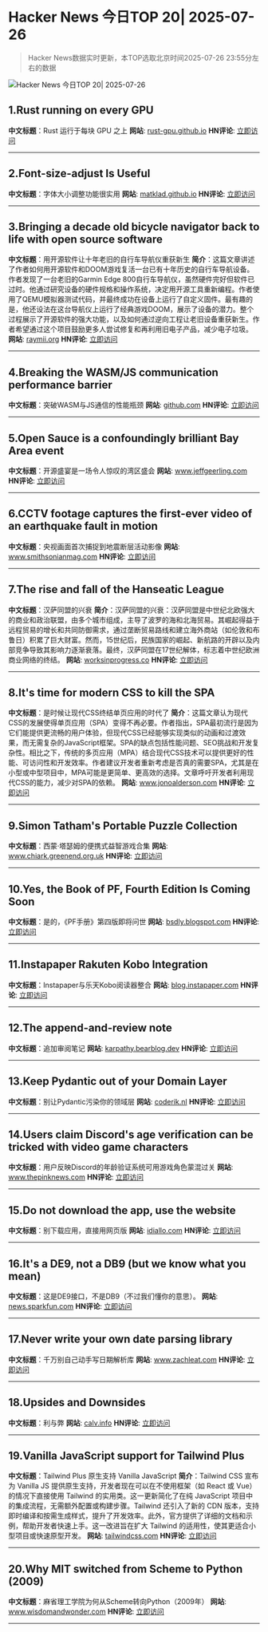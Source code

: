 # Hacker News 今日TOP 20| 2025-07-26

> Hacker News数据实时更新，本TOP选取北京时间2025-07-26 23:55分左右的数据

![Hacker News 今日TOP 20| 2025-07-26](https://img.chuhaix.com/2024/0910_imageFile-1665440404179-628424718_1725901191.png)

## 1.Rust running on every GPU
**中文标题**：Rust 运行于每块 GPU 之上
**网站**:  <a href='https://rust-gpu.github.io/blog/2025/07/25/rust-on-every-gpu/' target='_blank' rel='nofollow'>rust-gpu.github.io</a>
**HN评论**:  <a href='https://news.ycombinator.com/item?id=44692876&utm_source=www.chuhaix.com' target='_blank' rel='nofollow'>立即访问</a>

---

## 2.Font-size-adjust Is Useful
**中文标题**：字体大小调整功能很实用
**网站**:  <a href='https://matklad.github.io/2025/07/16/font-size-adjust.html' target='_blank' rel='nofollow'>matklad.github.io</a>
**HN评论**:  <a href='https://news.ycombinator.com/item?id=44658009&utm_source=www.chuhaix.com' target='_blank' rel='nofollow'>立即访问</a>

---

## 3.Bringing a decade old bicycle navigator back to life with open source software
**中文标题**：用开源软件让十年老旧的自行车导航仪重获新生
**简介**：这篇文章讲述了作者如何用开源软件和DOOM游戏复活一台已有十年历史的自行车导航设备。作者发现了一台老旧的Garmin Edge 800自行车导航仪，虽然硬件完好但软件已过时。他通过研究设备的硬件规格和操作系统，决定用开源工具重新编程。作者使用了QEMU模拟器测试代码，并最终成功在设备上运行了自定义固件。最有趣的是，他还设法在这台导航仪上运行了经典游戏DOOM，展示了设备的潜力。整个过程展示了开源软件的强大功能，以及如何通过逆向工程让老旧设备重获新生。作者希望通过这个项目鼓励更多人尝试修复和再利用旧电子产品，减少电子垃圾。
**网站**:  <a href='https://raymii.org/s/blog/Bringing_a_Decade_Old_Bicycle_Navigator_Back_to_Life_with_Open_Source_Software_and_DOOM.html' target='_blank' rel='nofollow'>raymii.org</a>
**HN评论**:  <a href='https://news.ycombinator.com/item?id=44693129&utm_source=www.chuhaix.com' target='_blank' rel='nofollow'>立即访问</a>

---

## 4.Breaking the WASM/JS communication performance barrier
**中文标题**：突破WASM与JS通信的性能瓶颈
**网站**:  <a href='https://github.com/ealmloff/sledgehammer_bindgen' target='_blank' rel='nofollow'>github.com</a>
**HN评论**:  <a href='https://news.ycombinator.com/item?id=44656516&utm_source=www.chuhaix.com' target='_blank' rel='nofollow'>立即访问</a>

---

## 5.Open Sauce is a confoundingly brilliant Bay Area event
**中文标题**：开源盛宴是一场令人惊叹的湾区盛会
**网站**:  <a href='https://www.jeffgeerling.com/blog/2025/open-sauce-confoundingly-brilliant-bay-area-event' target='_blank' rel='nofollow'>www.jeffgeerling.com</a>
**HN评论**:  <a href='https://news.ycombinator.com/item?id=44657550&utm_source=www.chuhaix.com' target='_blank' rel='nofollow'>立即访问</a>

---

## 6.CCTV footage captures the first-ever video of an earthquake fault in motion
**中文标题**：央视画面首次捕捉到地震断层活动影像
**网站**:  <a href='https://www.smithsonianmag.com/smart-news/cctv-footage-captures-the-first-ever-video-of-an-earthquake-fault-in-motion-shining-a-rare-light-on-seismic-dynamics-180987034/' target='_blank' rel='nofollow'>www.smithsonianmag.com</a>
**HN评论**:  <a href='https://news.ycombinator.com/item?id=44690911&utm_source=www.chuhaix.com' target='_blank' rel='nofollow'>立即访问</a>

---

## 7.The rise and fall of the Hanseatic League
**中文标题**：汉萨同盟的兴衰
**简介**：汉萨同盟的兴衰：汉萨同盟是中世纪北欧强大的商业和政治联盟，由多个城市组成，主导了波罗的海和北海贸易。其崛起得益于远程贸易的增长和共同防御需求，通过垄断贸易路线和建立海外商站（如伦敦和布鲁日）积累了巨大财富。然而，15世纪后，民族国家的崛起、新航路的开辟以及内部竞争导致其影响力逐渐衰落。最终，汉萨同盟在17世纪解体，标志着中世纪欧洲商业网络的终结。
**网站**:  <a href='https://worksinprogress.co/issue/the-rise-and-fall-of-the-hanseatic-league/' target='_blank' rel='nofollow'>worksinprogress.co</a>
**HN评论**:  <a href='https://news.ycombinator.com/item?id=44656961&utm_source=www.chuhaix.com' target='_blank' rel='nofollow'>立即访问</a>

---

## 8.It's time for modern CSS to kill the SPA
**中文标题**：是时候让现代CSS终结单页应用的时代了
**简介**：这篇文章认为现代CSS的发展使得单页应用（SPA）变得不再必要。作者指出，SPA最初流行是因为它们能提供更流畅的用户体验，但现代CSS已经能够实现类似的动画和过渡效果，而无需复杂的JavaScript框架。SPA的缺点包括性能问题、SEO挑战和开发复杂性。相比之下，传统的多页应用（MPA）结合现代CSS技术可以提供更好的性能、可访问性和开发效率。作者建议开发者重新考虑是否真的需要SPA，尤其是在小型或中型项目中，MPA可能是更简单、更高效的选择。文章呼吁开发者利用现代CSS的能力，减少对SPA的依赖。
**网站**:  <a href='https://www.jonoalderson.com/conjecture/its-time-for-modern-css-to-kill-the-spa/' target='_blank' rel='nofollow'>www.jonoalderson.com</a>
**HN评论**:  <a href='https://news.ycombinator.com/item?id=44688489&utm_source=www.chuhaix.com' target='_blank' rel='nofollow'>立即访问</a>

---

## 9.Simon Tatham's Portable Puzzle Collection
**中文标题**：西蒙·塔瑟姆的便携式益智游戏合集
**网站**:  <a href='https://www.chiark.greenend.org.uk/~sgtatham/puzzles/' target='_blank' rel='nofollow'>www.chiark.greenend.org.uk</a>
**HN评论**:  <a href='https://news.ycombinator.com/item?id=44691935&utm_source=www.chuhaix.com' target='_blank' rel='nofollow'>立即访问</a>

---

## 10.Yes, the Book of PF, Fourth Edition Is Coming Soon
**中文标题**：是的，《PF手册》第四版即将问世
**网站**:  <a href='https://bsdly.blogspot.com/2025/07/yes-book-of-pf-4th-edition-is-coming.html' target='_blank' rel='nofollow'>bsdly.blogspot.com</a>
**HN评论**:  <a href='https://news.ycombinator.com/item?id=44657803&utm_source=www.chuhaix.com' target='_blank' rel='nofollow'>立即访问</a>

---

## 11.Instapaper Rakuten Kobo Integration
**中文标题**：Instapaper与乐天Kobo阅读器整合
**网站**:  <a href='https://blog.instapaper.com/post/789685899750424576/instapaper-rakuten-kobo-integration' target='_blank' rel='nofollow'>blog.instapaper.com</a>
**HN评论**:  <a href='https://news.ycombinator.com/item?id=44658127&utm_source=www.chuhaix.com' target='_blank' rel='nofollow'>立即访问</a>

---

## 12.The append-and-review note
**中文标题**：追加审阅笔记
**网站**:  <a href='https://karpathy.bearblog.dev/the-append-and-review-note/' target='_blank' rel='nofollow'>karpathy.bearblog.dev</a>
**HN评论**:  <a href='https://news.ycombinator.com/item?id=44658745&utm_source=www.chuhaix.com' target='_blank' rel='nofollow'>立即访问</a>

---

## 13.Keep Pydantic out of your Domain Layer
**中文标题**：别让Pydantic污染你的领域层
**网站**:  <a href='https://coderik.nl/posts/keep-pydantic-out-of-your-domain-layer/' target='_blank' rel='nofollow'>coderik.nl</a>
**HN评论**:  <a href='https://news.ycombinator.com/item?id=44656419&utm_source=www.chuhaix.com' target='_blank' rel='nofollow'>立即访问</a>

---

## 14.Users claim Discord's age verification can be tricked with video game characters
**中文标题**：用户反映Discord的年龄验证系统可用游戏角色蒙混过关
**网站**:  <a href='https://www.thepinknews.com/2025/07/25/discord-video-game-characters-age-verification-checks-uk-online-safety-act/' target='_blank' rel='nofollow'>www.thepinknews.com</a>
**HN评论**:  <a href='https://news.ycombinator.com/item?id=44691312&utm_source=www.chuhaix.com' target='_blank' rel='nofollow'>立即访问</a>

---

## 15.Do not download the app, use the website
**中文标题**：别下载应用，直接用网页版
**网站**:  <a href='https://idiallo.com/blog/dont-download-apps' target='_blank' rel='nofollow'>idiallo.com</a>
**HN评论**:  <a href='https://news.ycombinator.com/item?id=44689059&utm_source=www.chuhaix.com' target='_blank' rel='nofollow'>立即访问</a>

---

## 16.It's a DE9, not a DB9 (but we know what you mean)
**中文标题**：这是DE9接口，不是DB9（不过我们懂你的意思）。
**网站**:  <a href='https://news.sparkfun.com/14298' target='_blank' rel='nofollow'>news.sparkfun.com</a>
**HN评论**:  <a href='https://news.ycombinator.com/item?id=44682964&utm_source=www.chuhaix.com' target='_blank' rel='nofollow'>立即访问</a>

---

## 17.Never write your own date parsing library
**中文标题**：千万别自己动手写日期解析库
**网站**:  <a href='https://www.zachleat.com/web/adventures-in-date-parsing/' target='_blank' rel='nofollow'>www.zachleat.com</a>
**HN评论**:  <a href='https://news.ycombinator.com/item?id=44685875&utm_source=www.chuhaix.com' target='_blank' rel='nofollow'>立即访问</a>

---

## 18.Upsides and Downsides
**中文标题**：利与弊
**网站**:  <a href='https://calv.info/upsides-and-downsides' target='_blank' rel='nofollow'>calv.info</a>
**HN评论**:  <a href='https://news.ycombinator.com/item?id=44676363&utm_source=www.chuhaix.com' target='_blank' rel='nofollow'>立即访问</a>

---

## 19.Vanilla JavaScript support for Tailwind Plus
**中文标题**：Tailwind Plus 原生支持 Vanilla JavaScript
**简介**：Tailwind CSS 宣布为 Vanilla JS 提供原生支持，开发者现在可以在不使用框架（如 React 或 Vue）的情况下直接使用 Tailwind 的实用类。这一更新简化了在纯 JavaScript 项目中的集成流程，无需额外配置或构建步骤。Tailwind 还引入了新的 CDN 版本，支持即时编译和按需生成样式，提升了开发效率。此外，官方提供了详细的文档和示例，帮助开发者快速上手。这一改进旨在扩大 Tailwind 的适用性，使其更适合小型项目或快速原型开发。
**网站**:  <a href='https://tailwindcss.com/blog/vanilla-js-support-for-tailwind-plus' target='_blank' rel='nofollow'>tailwindcss.com</a>
**HN评论**:  <a href='https://news.ycombinator.com/item?id=44686317&utm_source=www.chuhaix.com' target='_blank' rel='nofollow'>立即访问</a>

---

## 20.Why MIT switched from Scheme to Python (2009)
**中文标题**：麻省理工学院为何从Scheme转向Python（2009年）
**网站**:  <a href='https://www.wisdomandwonder.com/link/2110/why-mit-switched-from-scheme-to-python' target='_blank' rel='nofollow'>www.wisdomandwonder.com</a>
**HN评论**:  <a href='https://news.ycombinator.com/item?id=44685119&utm_source=www.chuhaix.com' target='_blank' rel='nofollow'>立即访问</a>

---

